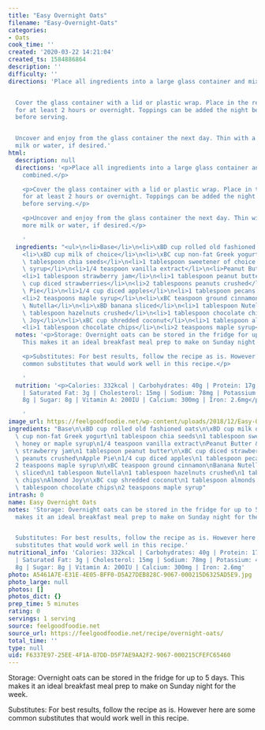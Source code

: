 ```yaml
---
title: "Easy Overnight Oats"
filename: "Easy-Overnight-Oats"
categories:
- Oats
cook_time: ''
created: '2020-03-22 14:21:04'
created_ts: 1584886864
description: ''
difficulty: ''
directions: 'Place all ingredients into a large glass container and mix until combined.


  Cover the glass container with a lid or plastic wrap. Place in the refrigerator
  for at least 2 hours or overnight. Toppings can be added the night before or immediately
  before serving.


  Uncover and enjoy from the glass container the next day. Thin with a little more
  milk or water, if desired.'
html:
  description: null
  directions: '<p>Place all ingredients into a large glass container and mix until
    combined.</p>

    <p>Cover the glass container with a lid or plastic wrap. Place in the refrigerator
    for at least 2 hours or overnight. Toppings can be added the night before or immediately
    before serving.</p>

    <p>Uncover and enjoy from the glass container the next day. Thin with a little
    more milk or water, if desired.</p>

    '
  ingredients: "<ul>\n<li>Base</li>\n<li>\xBD cup rolled old fashioned oats</li>\n\
    <li>\xBD cup milk of choice</li>\n<li>\xBC cup non-fat Greek yogurt</li>\n<li>1\
    \ tablespoon chia seeds</li>\n<li>1 tablespoon sweetener of choice honey or maple\
    \ syrup</li>\n<li>1/4 teaspoon vanilla extract</li>\n<li>Peanut Butter &amp; Jelly</li>\n\
    <li>1 tablespoon strawberry jam</li>\n<li>1 tablespoon peanut butter</li>\n<li>\xBC\
    \ cup diced strawberries</li>\n<li>2 tablespoons peanuts crushed</li>\n<li>Apple\
    \ Pie</li>\n<li>1/4 cup diced apples</li>\n<li>1 tablespoon pecans chopped</li>\n\
    <li>2 teaspoons maple syrup</li>\n<li>\xBC teaspoon ground cinnamon</li>\n<li>Banana\
    \ Nutella</li>\n<li>\xBD banana sliced</li>\n<li>1 tablespoon Nutella</li>\n<li>1\
    \ tablespoon hazelnuts crushed</li>\n<li>1 tablespoon chocolate chips</li>\n<li>Almond\
    \ Joy</li>\n<li>\xBC cup shredded coconut</li>\n<li>1 tablespoon almonds chopped</li>\n\
    <li>1 tablespoon chocolate chips</li>\n<li>2 teaspoons maple syrup</li>\n</ul>\n"
  notes: '<p>Storage: Overnight oats can be stored in the fridge for up to 5 days.
    This makes it an ideal breakfast meal prep to make on Sunday night for the week.</p>

    <p>Substitutes: For best results, follow the recipe as is. However here are some
    common substitutes that would work well in this recipe.</p>

    '
  nutrition: '<p>Calories: 332kcal | Carbohydrates: 40g | Protein: 17g | Fat: 10g
    | Saturated Fat: 3g | Cholesterol: 15mg | Sodium: 78mg | Potassium: 439mg | Fiber:
    8g | Sugar: 8g | Vitamin A: 200IU | Calcium: 300mg | Iron: 2.6mg</p>

    '
image_url: https://feelgoodfoodie.net/wp-content/uploads/2018/12/Easy-Overnight-Oats-12-360x540.jpg
ingredients: "Base\n\xBD cup rolled old fashioned oats\n\xBD cup milk of choice\n\xBC\
  \ cup non-fat Greek yogurt\n1 tablespoon chia seeds\n1 tablespoon sweetener of choice\
  \ honey or maple syrup\n1/4 teaspoon vanilla extract\nPeanut Butter & Jelly\n1 tablespoon\
  \ strawberry jam\n1 tablespoon peanut butter\n\xBC cup diced strawberries\n2 tablespoons\
  \ peanuts crushed\nApple Pie\n1/4 cup diced apples\n1 tablespoon pecans chopped\n\
  2 teaspoons maple syrup\n\xBC teaspoon ground cinnamon\nBanana Nutella\n\xBD banana\
  \ sliced\n1 tablespoon Nutella\n1 tablespoon hazelnuts crushed\n1 tablespoon chocolate\
  \ chips\nAlmond Joy\n\xBC cup shredded coconut\n1 tablespoon almonds chopped\n1\
  \ tablespoon chocolate chips\n2 teaspoons maple syrup"
intrash: 0
name: Easy Overnight Oats
notes: 'Storage: Overnight oats can be stored in the fridge for up to 5 days. This
  makes it an ideal breakfast meal prep to make on Sunday night for the week.


  Substitutes: For best results, follow the recipe as is. However here are some common
  substitutes that would work well in this recipe.'
nutritional_info: 'Calories: 332kcal | Carbohydrates: 40g | Protein: 17g | Fat: 10g
  | Saturated Fat: 3g | Cholesterol: 15mg | Sodium: 78mg | Potassium: 439mg | Fiber:
  8g | Sugar: 8g | Vitamin A: 200IU | Calcium: 300mg | Iron: 2.6mg'
photo: A5461A7E-E31E-4E05-BFF0-D5A27DEB828C-9067-000215D6325AD5E9.jpg
photo_large: null
photos: []
photos_dict: {}
prep_time: 5 minutes
rating: 0
servings: 1 serving
source: feelgoodfoodie.net
source_url: https://feelgoodfoodie.net/recipe/overnight-oats/
total_time: ''
type: null
uid: F6337E97-25EE-4F1A-87DD-D5F7AE9AA2F2-9067-000215CFEFC65460
---
```

Storage: Overnight oats can be stored in the fridge for up to 5 days. This makes it an ideal breakfast meal prep to make on Sunday night for the week.

Substitutes: For best results, follow the recipe as is. However here are some common substitutes that would work well in this recipe.
